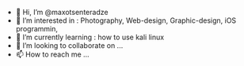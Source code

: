 - 👋 Hi, I’m @maxotsenteradze
- 👀 I’m interested in : Photography, Web-design, Graphic-design, iOS programmin,  
- 🌱 I’m currently learning : how to use kali linux
- 💞️ I’m looking to collaborate on ...
- 📫 How to reach me ... 

<!---
maxotsenteradze/maxotsenteradze is a ✨ special ✨ repository because its `README.md` (this file) appears on your GitHub profile.
You can click the Preview link to take a look at your changes.
--->
